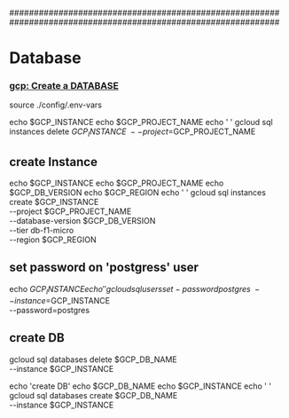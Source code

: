 
#######################################################
#######################################################

# Database

### [gcp: Create a DATABASE](https://console.cloud.google.com/sql/instances/blog-demo-instance-1/databases?project=heidless-pfolio-deploy-5)


source ./config/.env-vars

echo $GCP_INSTANCE
echo $GCP_PROJECT_NAME
echo ' '
gcloud sql instances delete $GCP_INSTANCE \
--project=$GCP_PROJECT_NAME


## create Instance

echo $GCP_INSTANCE
echo $GCP_PROJECT_NAME
echo $GCP_DB_VERSION
echo $GCP_REGION
echo ' '
gcloud sql instances create $GCP_INSTANCE \
    --project $GCP_PROJECT_NAME \
    --database-version $GCP_DB_VERSION \
    --tier db-f1-micro \
    --region $GCP_REGION 


## set password on 'postgress' user

echo $GCP_INSTANCE
echo ' '
gcloud sql users set-password postgres \
--instance=$GCP_INSTANCE \
--password=postgres


## create DB
gcloud sql databases delete $GCP_DB_NAME \
    --instance $GCP_INSTANCE

echo 'create DB'
echo $GCP_DB_NAME
echo $GCP_INSTANCE
echo ' '
gcloud sql databases create $GCP_DB_NAME \
    --instance $GCP_INSTANCE

